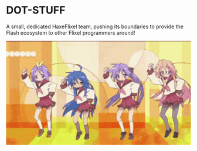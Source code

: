# DOT-STUFF

A small, dedicated HaxeFlixel team, pushing its boundaries to provide the Flash ecosystem to other Flixel programmers around!

![Lucky Star dance gif](../dance.gif)
